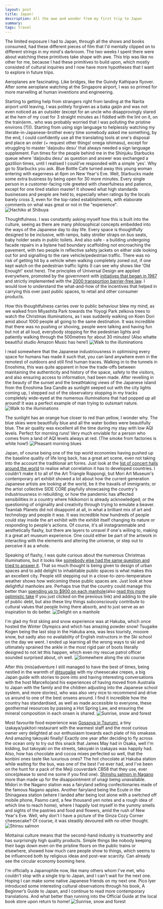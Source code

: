 ```yaml
---
layout: post
title: Japan!
description: All the awe and wonder from my first trip to Japan
summary:
tags: travel
---
```


The limited exposure I had to Japan, through all the shows and books consumed, had these different pieces of film that I'd mentally clipped on to different strings in my mind's darkroom. The two weeks I spent there were about watching these primitives take shape with awe. This trip was like no other for me, because I had these primitives to build upon, which mostly consisted of cultural inquiries and I now have more hypotheses that I want to explore in future trips.

Aeroplanes are fascinating. Like bridges, like the Guindy Kathipara flyover. After some aeroplane watching at the Singapore airport, I was so primed for more marvelling at human inventions and engineering.

Starting to getting help from strangers right from landing at the Narita airport until leaving, I was politely forgiven as a baka gaijin and was not even noticed as an outsider (except for an uncle who disapprovingly stared at the hem of my coat for 3 straight minutes as I fiddled with the lint on it, on the train(erm.. who was probably worried that I was polluting the pristine environs (?))). Starting from using sign language to helplessly watching my literate-in-Japanese-brother every time somebody asked me something, by the end, I could confidently use all the translating tools at one's disposal and place an order (+ request other things! onega ishimasu), except for struggling to master 'daijoubu desu' that always needed a sign language supplement. Fun times for the people behind me in the Shinjuku Starbucks queue where 'daijoubu desu' as question and answer was exchanged a gazillion times, until I realised I could've responded with a simple 'yes'. Why go to Starbucks you ask. Blue Bottle Cafe turned away this young woman entering with eagerness at 6pm on New Year's Eve. Well, Starbucks made some extra business by being open for 30 more minutes. Every single person in a customer-facing role greeted with cheerfulness and patience, except for one tired station master! It showed what high standards businesses and people are held to, especially when ratings by the locals barely cross 3, even for the top-rated establishments, with elaborate comments on what was great or not in the "experience".
![Hachiko at Shibuya](https://fluid.anbuu.in/assets/images/japan_hachiko.jpg)

Thoughtfulness. I was constantly asking myself how this is built into the culture, seeing as there are many philosophical concepts embedded into the ways of the Japanese day to day life. Every space is thoughtfully designed to be inclusive, with ramps, baby stroller straps on bus seats, baby holder seats in public toilets. And also safe - a building undergoing facade repairs in a bylane had boundary scaffolding not encroaching the pavement, with two people in reflective safety jackets on either side looking out for and signalling to the rare vehicle/pedestrian traffic. There was no risk of getting hit by a vehicle when walking completely zoned out, if one kept watch on the pedestrian traffic lights (I can see why shows like 'Old Enough!' exist here). The principles of Universal Design are applied everywhere, promoted by the government with [initiatives that began in 1987](https://scholarspace.manoa.hawaii.edu/server/api/core/bitstreams/1fdc0704-904b-487c-8b50-69f077cf284b/content) and strictly implemented with the [2000 transportion barrier-free law](https://www.mlit.go.jp/kisha/kisha05/01/010711/04.pdf). I would love to understand the what-and-how of the incentives that helped in carrying this over past public spaces, to retail and other consumer products. 

How this thoughtfulness carries over to public behaviour blew my mind, as we walked from Miyashita Park towards the Yoyogi Park zelkova trees to watch the Christmas illuminations, as I was suddenly walking on Koen Dori amid about 1000 people all going to the same destination. It was incredible that there was no pushing or shoving, people were talking and having fun but not at all loud, everybody stopping for the pedestrian lights and patiently walking through the 500metres for about 30 minutes! (Also whatte beautiful studio Amazon Music has here!)
![Walk to the illuminations](https://fluid.anbuu.in/assets/images/japan_yoyogi.jpg)

I read somewhere that the Japanese industriousness in optimising every space for humans has made it such that, you can land anywhere even in the remotest of outdoors and still find human traces. Walking in to the tunnels in Enoshima, this was quite apparent in how the trade-offs between maintaining the authenticity and history of the space, safety to the visitors, and also ensuring access to information, had been made. After revelling in the beauty of the sunset and the breathtaking views of the Japanese island from the Enoshima Sea Candle as sunlight seeped out with the city lights coming up, I stepped out of the observatory stopping in my tracks completely wide-eyed at the numerous illuminations that had popped up all around! It was a perfect example of man trying to outsmart nature.
![Walk to the illuminations](https://fluid.anbuu.in/assets/images/japan_enoshima.jpg)

The sunlight has an orange hue closer to red than yellow, I wonder why. The blue skies were beautifully blue and all the water bodies were beautifully blue. The air quality was excellent all the time during my stay with low AQI levels. Perfect for morning runs! Very much enviable for a person who comes from a land of AQI levels always at red. (The smoke from factories is white how!)
![Pleasant morning blues](https://fluid.anbuu.in/assets/images/japan_blue.jpg)

Japan, of course being one of the top world economies having pushed up the baseline quality of life long back, has a great art scene, even not taking into the account the traditional art forms. Just look at the [list of concert halls around the world](https://en.wikipedia.org/wiki/List_of_concert_halls) to realise what correlation it has to developed countries. I couldn't make it to all of the Art Triangle Roppongi, but Mori Art Museum's contemporary art exhibit showed a lot about how the current generation Japanese artists are looking at the world, be it the travails of immigrants; or the artist collective SIDE CORE playfully showcasing the country's industriousness in rebuilding; or how the pandemic has affected sensibilities in a country where hikikomori is already acknowledged; or the questioning of originality and creativity through trying to emulate a beaver. Teamlab Planets did not disappoint at all, in what a brilliant mix of art and technology and people it was. It was incredible how hundreds of people could stay inside the art exhibit with the exhibit itself changing its nature or responding to people's actions. Of course, it's all instagrammable and aesthetically flashy, but there are layers to unravel if one's willing to, making it a great art museum experience. One could either be part of the artwork in interacting with the elements and altering the universe, or step out to perceive it as a whole. 

Speaking of flashy, I was quite curious about the numerous Christmas illuminations, but it looks like [somebody else had the same question and tried to answer it](https://www.japantimes.co.jp/life/2022/12/17/lifestyle/christmas-illuminations-tokyo/). That so much thought is being given to design of urban spaces and to add delight to inhabitable public spaces is what makes this an excellent city. People still stepping out in a close-to-zero-temperature weather shows how welcoming these public spaces are. Just look at how delightful manholes are. Perhaps true that the country could manage this better than [spending up to $900 on each manhole](https://www.bbc.com/news/world-asia-63830490)(also [read this more optimistic take](https://noahpinion.substack.com/p/actually-japan-has-changed-a-lot) if you just clicked on the previous link) and adding to the pile of public debt, but also these tiny things subconsciously contribute to cultural values that people living there absorb, and to just serve as an inspiration to do better.
![Delight on a manhole](https://fluid.anbuu.in/assets/images/japan_manhole.jpg)

I'm glad my first skiing and snow experience was at Hakuba, which once hosted the Winter Olympics and which has amazing powder snow! Tsugaike Kogen being the last stop in the Hakuba area, was less touristy, mooore snow, but sadly also no availability of English instructors in the Ski school on the day we went. I ended up learning all the wrong ways to ski and ultimately sprained the ankle in the most rigid pair of boots literally designed to not let this happen, which even my rescue patrol officer sounded surprised about, oh well. 
![Somewhere along the ski course](https://fluid.anbuu.in/assets/images/japan_snow.jpg)

After this (mis)adventure I still managed to have the best of times, being nestled in the warmth of [@tsugaike](https://www.tripadvisor.com.au/Hotel_Review-g1120616-d7395832-Reviews-Tsugaike-Otari_mura_Kitaazumi_gun_Nagano_Prefecture_Koshinetsu_Chubu.html) with my cheesecake crepes, a big Japan guide with stories to pore into and having interesting conversations with the host Marcello(and his experiences of having moved from Australia to Japan with the family and the children adjusting into the Japanese school system, and more stories), who was also very nice to recommend and drive us around to one of the best onsens around. I find it incredible how the country has standardised, as well as made accessible to everyone, these geothermal resources by passing a Hot Spring Law, and ensuring the mineral composition in each onsen is shared.
![Sunrise, snow and forest](https://fluid.anbuu.in/assets/images/japan_sunrise.jpg)

Most favourite food experience was [Gossoya in Tsurumi](https://goo.gl/maps/P5qF6mAw7wHtp2bq9), a tiny izakaya/yakitori restaurant with the warmest staff and the most curious owner very delighted at our enthusiasm towards each plate of his omakase. And amazing takoyaki finally! Exactly one year after deciding to fly across the ocean only to try out this snack that James May had in Osaka, well I'm kidding, but takoyaki on the streets, takoyaki in izakayas was happily had. Also, how has chocolate and cocoa mixes perfected so well, that the konbini ones taste like luxurious ones? The hot chocolate at Hakuba station while waiting for the bus, was one of the best I've ever had, and I've been on the hunt for a pack of the Meiji couverdark CB58 that they use, ever since(please to send me some if you find one). [Shinshu salmon in Nagano](https://goo.gl/maps/PAfyTjgyGGAx4vpZA) more than made up for the disappointment of unagi being unavailable. Midori in the Nagano station was a fairyland selling confectionaries made of the famous Nagano apples. Another fairyland being the Ecute in the Shinagawa station (where I landed after being lost alone with a switched off mobile phone, Pasmo card, a few thousand yen notes and a rough idea of which line to reach home), where I happily lost myself in the yummy smells and sights of the pastries and food and flowers, amid the rush of New Year's Eve. Well, why don't I have a picture of the Ginza Cozy Corner cheesecake? Of course, it was steadily devoured with no other thought.
![Shinsu salmon](https://fluid.anbuu.in/assets/images/japan_salmon.jpg)

Mottainai culture means that the second-hand industry is trustworthy and has surprisingly high quality products. Simple things like nobody keeping their bags down even on the pristine floors on the public trains or elsewhere, showed how much care people show to things, which seems to be influenced both by religious ideas and post-war scarcity. Can already see the circular economy booming here. 

I'm officially a Japanophile now, like many others whom I've met, who couldn't stop with a single trip to Japan, and I can't wait for the next one. Hoping I can make some native Japanese friends on my next one. Pico Iyer introduced some interesting cultural observations through his book, A Beginner’s Guide to Japan, and I continue to read more contemporary translations. And what better than running into the Official Guide at the local book store upon return to home!
![Sunrise, snow and forest](https://fluid.anbuu.in/assets/images/japan_guide.jpg)





